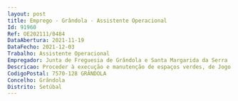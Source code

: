 ```yaml
--- 
layout: post
title: Emprego - Grândola - Assistente Operacional
Id: 91960
Ref: OE202111/0484
DataAbertura: 2021-11-19
DataFecho: 2021-12-03
Trabalho: Assistente Operacional
Empregador: Junta de Freguesia de Grândola e Santa Margarida da Serra
Descricao: Proceder à execução e manutenção de espaços verdes, de Jogo e Recreio (parques infantis), dos edifícios da Junta de Freguesia, edifícios escolares e respetivos espaços exteriores, manutenção e gestão do parque de viaturas e realizar outras tarefas inerentes à sua função não especificadas, de carácter manual ou com equipamentos mecânicos, exigindo especificação e conhecimento prático, solicitadas pelos superiores hierárquicos e comunicar as anomalias ocorridas. Proceder à realização de tarefas diversas na área da construção civil, canalização, eletricidade, entre outras, com o propósito de garantir a manutenção de equipamentos e edifícios afetos à Junta de Freguesia.
CodigoPostal: 7570-128 GRÂNDOLA
Concelho: Grândola
Distrito: Setúbal
--- 
```

